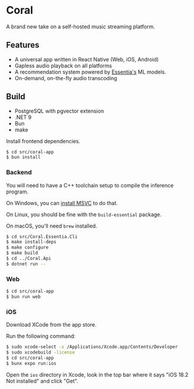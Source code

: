 # Coral

A brand new take on a self-hosted music streaming platform.

## Features

- A universal app written in React Native (Web, iOS, Android)
- Gapless audio playback on all platforms
- A recommendation system powered by [Essentia's](https://essentia.upf.edu/) ML models.
- On-demand, on-the-fly audio transcoding

## Build

- PostgreSQL with pgvector extension
- .NET 9
- Bun
- make

Install frontend dependencies.

```bash
$ cd src/coral-app
$ bun install
```

### Backend
You will need to have a C++ toolchain setup to compile the inference program. 

On Windows, you can [install MSVC](https://code.visualstudio.com/docs/cpp/config-msvc#_prerequisites) to do that. 

On Linux, you should be fine with the `build-essential` package.

 On macOS, you'll need `brew` installed.

```bash
$ cd src/Coral.Essentia.Cli
$ make install-deps 
$ make configure
$ make build
$ cd ../Coral.Api
$ dotnet run --
```

### Web

```bash
$ cd src/coral-app
$ bun run web
```

### iOS

Download XCode from the app store.

Run the following command:

```bash
$ sudo xcode-select -s /Applications/Xcode.app/Contents/Developer
$ sudo xcodebuild -license
$ cd src/coral-app
$ bunx expo run:ios
```

Open the `ios` directory in Xcode, look in the top bar where it says "iOS 18.2 Not installed" and click "Get".
